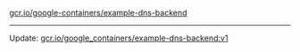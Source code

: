 [gcr.io/google-containers/example-dns-backend](https://hub.docker.com/r/cruse/example-dns-backend/tags/) 

----
Update: [gcr.io/google_containers/example-dns-backend:v1](https://hub.docker.com/r/cruse/example-dns-backend/tags/)

